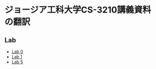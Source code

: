 # ジョージア工科大学CS-3210講義資料の翻訳

## Lab

- [Lab 0](lab/lab0.md)
- [Lab 1](lab/lab1.md)
- [Lab 5](lab/lab5.md)
